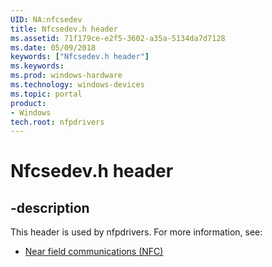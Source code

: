 ```yaml
---
UID: NA:nfcsedev
title: Nfcsedev.h header
ms.assetid: 71f179ce-e2f5-3602-a35a-5134da7d7128
ms.date: 05/09/2018
keywords: ["Nfcsedev.h header"]
ms.keywords: 
ms.prod: windows-hardware
ms.technology: windows-devices
ms.topic: portal
product:
- Windows
tech.root: nfpdrivers
---
```


# Nfcsedev.h header


## -description


This header is used by nfpdrivers. For more information, see:

- [Near field communications (NFC)](../_nfpdrivers/index.md)
